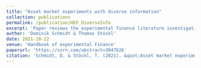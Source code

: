 ```yaml
---
title: "Asset market experiments with diverse information"
collection: publications
permalink: /publication/HEF_DiverseInfo
excerpt: 'Paper reviews the experimental finance literature investigating markets with different information structures to better understand how these structures influence trader behavior and market outcomes.'
author: 'Dominik Schmidt & Thomas Stöckl'
date: 2021-10-22
venue: 'Handbook of experimental Finance'
paperurl: 'https://ssrn.com/abstract=3947626'
citation: 'Schmidt, D. & Stöckl, T. (2021). &quot;Asset market experiments with diverse information&quot;. In Füllbrunn, S., & Haruvy, E. (Eds.), <i>Handbook of experimenal Finance </i>, Edward Elgar Publishing, Forthcoming'
---
```


